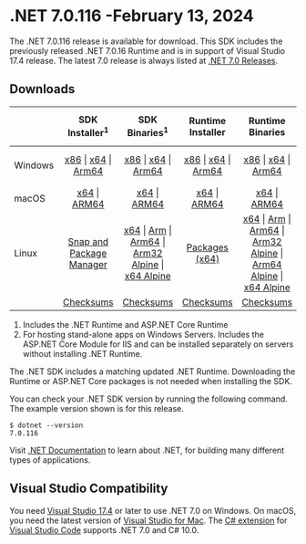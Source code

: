 # .NET 7.0.116 -February 13, 2024

The .NET 7.0.116 release is available for download. This SDK includes the previously released .NET 7.0.16 Runtime and is in support of Visual Studio 17.4 release. The latest 7.0 release is always listed at [.NET 7.0 Releases](../README.md).

## Downloads

|           | SDK Installer<sup>1</sup>                        | SDK Binaries<sup>1</sup>                 | Runtime Installer                                        | Runtime Binaries                                 | ASP.NET Core Runtime           |Windows Desktop Runtime          |
| --------- | :------------------------------------------:     | :----------------------:                 | :---------------------------:                            | :-------------------------:                      | :-----------------:            | :-----------------:            |
| Windows   | [x86][dotnet-sdk-win-x86.exe] \| [x64][dotnet-sdk-win-x64.exe] \| [Arm64][dotnet-sdk-win-arm64.exe] | [x86][dotnet-sdk-win-x86.zip] \| [x64][dotnet-sdk-win-x64.zip] \|  [Arm64][dotnet-sdk-win-arm64.zip] | [x86][dotnet-runtime-win-x86.exe] \| [x64][dotnet-runtime-win-x64.exe] \| [Arm64][dotnet-runtime-win-arm64.exe] | [x86][dotnet-runtime-win-x86.zip] \| [x64][dotnet-runtime-win-x64.zip] \| [Arm64][dotnet-runtime-win-arm64.zip] | [x86][aspnetcore-runtime-win-x86.exe] \| [x64][aspnetcore-runtime-win-x64.exe] \|<br/> [Hosting Bundle][dotnet-hosting-win.exe]<sup>2</sup> | [x86][windowsdesktop-runtime-win-x86.exe] \| [x64][windowsdesktop-runtime-win-x64.exe] \| [Arm64][windowsdesktop-runtime-win-arm64.exe] |
| macOS     | [x64][dotnet-sdk-osx-x64.pkg] \| [ARM64][dotnet-sdk-osx-arm64.pkg] | [x64][dotnet-sdk-osx-x64.tar.gz] \| [ARM64][dotnet-sdk-osx-arm64.tar.gz]  | [x64][dotnet-runtime-osx-x64.pkg] \| [ARM64][dotnet-runtime-osx-arm64.pkg] | [x64][dotnet-runtime-osx-x64.tar.gz] \| [ARM64][dotnet-runtime-osx-arm64.tar.gz]| [x64][aspnetcore-runtime-osx-x64.tar.gz] \| [ARM64][aspnetcore-runtime-osx-arm64.tar.gz] | - |<sup>1</sup>
| Linux     |  [Snap and Package Manager](../install-linux.md)  | [x64][dotnet-sdk-linux-x64.tar.gz] \| [Arm][dotnet-sdk-linux-arm.tar.gz]  \| [Arm64][dotnet-sdk-linux-arm64.tar.gz] \| [Arm32 Alpine][dotnet-sdk-linux-musl-arm.tar.gz]  \| [x64 Alpine][dotnet-sdk-linux-musl-x64.tar.gz] | [Packages (x64)][linux-packages] | [x64][dotnet-runtime-linux-x64.tar.gz] \| [Arm][dotnet-runtime-linux-arm.tar.gz] \| [Arm64][dotnet-runtime-linux-arm64.tar.gz] \| [Arm32 Alpine][dotnet-runtime-linux-musl-arm.tar.gz] \| [Arm64 Alpine][dotnet-runtime-linux-musl-arm64.tar.gz] \| [x64 Alpine][dotnet-runtime-linux-musl-x64.tar.gz]  | [x64][aspnetcore-runtime-linux-x64.tar.gz]<sup>1</sup>  \| [Arm][aspnetcore-runtime-linux-arm.tar.gz]<sup>1</sup> \| [Arm64][aspnetcore-runtime-linux-arm64.tar.gz]<sup>1</sup> \| [x64 Alpine][aspnetcore-runtime-linux-musl-x64.tar.gz] | - | <sup>1</sup> |
|  | [Checksums][checksums-sdk]                             | [Checksums][checksums-sdk]                                      | [Checksums][checksums-runtime]                             | [Checksums][checksums-runtime]  | [Checksums][checksums-runtime]  | [Checksums][checksums-runtime]

1. Includes the .NET Runtime and ASP.NET Core Runtime
2. For hosting stand-alone apps on Windows Servers. Includes the ASP.NET Core Module for IIS and can be installed separately on servers without installing .NET Runtime.

The .NET SDK includes a matching updated .NET Runtime. Downloading the Runtime or ASP.NET Core packages is not needed when installing the SDK.

You can check your .NET SDK version by running the following command. The example version shown is for this release.

```console
$ dotnet --version
7.0.116
```
Visit [.NET Documentation](https://learn.microsoft.com/dotnet/) to learn about .NET, for building many different types of applications.

## Visual Studio Compatibility

You need [Visual Studio 17.4](https://visualstudio.microsoft.com) or later to use .NET 7.0 on Windows. On macOS, you need the latest version of [Visual Studio for Mac](https://visualstudio.microsoft.com/vs/mac/). The [C# extension](https://code.visualstudio.com/docs/languages/dotnet) for [Visual Studio Code](https://code.visualstudio.com/) supports .NET 7.0 and C# 10.0.

[blob-runtime]: https://dotnetcli.blob.core.windows.net/dotnet/Runtime/
[blob-sdk]: https://dotnetcli.blob.core.windows.net/dotnet/Sdk/
[release-notes]: https://github.com/dotnet/core/blob/main/release-notes/7.0/7.0.16/7.0.116.md

[checksums-runtime]: https://dotnetcli.blob.core.windows.net/dotnet/checksums/7.0.16-sha.txt
[checksums-sdk]: https://dotnetcli.blob.core.windows.net/dotnet/checksums/7.0.16-sha.txt

[linux-install]: https://learn.microsoft.com/dotnet/core/install/linux
[linux-setup]: https://github.com/dotnet/core/blob/main/Documentation/linux-setup.md

[dotnet-blog]:  https://devblogs.microsoft.com/dotnet/february-2024-updates/
[aspnet-blog]: https://devblogs.microsoft.com/dotnet/announcing-asp-net-core-in-net-7/
[maui-blog]: https://devblogs.microsoft.com/dotnet/update-on-dotnet-maui/

[linux-packages]: ../install-linux.md

[//]: # ( Runtime 7.0.16)
[dotnet-runtime-linux-arm.tar.gz]: https://download.visualstudio.microsoft.com/download/pr/d42f9d31-6a25-4bb8-9076-7c5b0f7da69f/8e716e6a0325a8b74c4c0699f0418f38/dotnet-runtime-7.0.16-linux-arm.tar.gz
[dotnet-runtime-linux-arm64.tar.gz]: https://download.visualstudio.microsoft.com/download/pr/2d4227ba-2a3c-4313-a22e-216898a2ba28/6de108672de382cacb507d12874abacd/dotnet-runtime-7.0.16-linux-arm64.tar.gz
[dotnet-runtime-linux-musl-arm.tar.gz]: https://download.visualstudio.microsoft.com/download/pr/00a49c93-61e2-425a-af4b-0576fd4c88e9/6e39babdbe5a5dd1296efa954bf807ae/dotnet-runtime-7.0.16-linux-musl-arm.tar.gz
[dotnet-runtime-linux-musl-arm64.tar.gz]: https://download.visualstudio.microsoft.com/download/pr/545f1e36-933f-44b2-b070-6b34ec269495/e1e9752e48af8107f35a96843566250b/dotnet-runtime-7.0.16-linux-musl-arm64.tar.gz
[dotnet-runtime-linux-musl-x64.tar.gz]: https://download.visualstudio.microsoft.com/download/pr/0a932be1-11b3-41ee-b10c-38f68c06958d/e1916c4e3a47ac85836759f6a53d2af3/dotnet-runtime-7.0.16-linux-musl-x64.tar.gz
[dotnet-runtime-linux-x64.tar.gz]: https://download.visualstudio.microsoft.com/download/pr/a1b18f18-1bd5-4c11-a9ed-b38ff8e5276d/c357409f720369b1eb5b6f183521ac95/dotnet-runtime-7.0.16-linux-x64.tar.gz
[dotnet-runtime-osx-arm64.pkg]: https://download.visualstudio.microsoft.com/download/pr/1a05fa3b-da27-4ca3-962b-cc0a153d4426/457f0e19484603b5328e8d105b0c6f3e/dotnet-runtime-7.0.16-osx-arm64.pkg
[dotnet-runtime-osx-arm64.tar.gz]: https://download.visualstudio.microsoft.com/download/pr/ddbf1eea-34b3-4b30-98c4-73ecc0493e43/8d15c0d6dada8fe863549d4ccbf04e82/dotnet-runtime-7.0.16-osx-arm64.tar.gz
[dotnet-runtime-osx-x64.pkg]: https://download.visualstudio.microsoft.com/download/pr/77e235bf-a540-47ea-abd9-1a2f3abf2157/68b73b6c558ba67df4e13d6ecee9ec04/dotnet-runtime-7.0.16-osx-x64.pkg
[dotnet-runtime-osx-x64.tar.gz]: https://download.visualstudio.microsoft.com/download/pr/1f9ceba6-cf74-43d1-b595-79f77648c9cb/00af259fec984c4a51b2f34bbf86402f/dotnet-runtime-7.0.16-osx-x64.tar.gz
[dotnet-runtime-win-arm64.exe]: https://download.visualstudio.microsoft.com/download/pr/66307624-76f1-4a3b-aaa8-235b75e40a32/6a575fa73d3293ba3f1169fb584d014a/dotnet-runtime-7.0.16-win-arm64.exe
[dotnet-runtime-win-arm64.zip]: https://download.visualstudio.microsoft.com/download/pr/59cb501a-4744-4769-bfc0-53d2d42c8c06/e2f87b59d68d17650cfa4a30ba66b86c/dotnet-runtime-7.0.16-win-arm64.zip
[dotnet-runtime-win-x64.exe]: https://download.visualstudio.microsoft.com/download/pr/db19cf6a-5d54-4150-b1c1-8048cd5093c7/dd00c2ca4d49baf35838976cec0fa5d5/dotnet-runtime-7.0.16-win-x64.exe
[dotnet-runtime-win-x64.zip]: https://download.visualstudio.microsoft.com/download/pr/b8f20f5c-da38-4b2d-9250-547e4a92975e/f41435d39bb49155814471da8952bba5/dotnet-runtime-7.0.16-win-x64.zip
[dotnet-runtime-win-x86.exe]: https://download.visualstudio.microsoft.com/download/pr/e6eec276-efad-4b34-bfb8-980a550adda5/2fcb8db627a6e958aaebc9c2ec510ef5/dotnet-runtime-7.0.16-win-x86.exe
[dotnet-runtime-win-x86.zip]: https://download.visualstudio.microsoft.com/download/pr/4026491e-60c9-4653-8ece-89e86db1161e/397ae3b02dc225522fe1fc608d4def93/dotnet-runtime-7.0.16-win-x86.zip

[//]: # ( WindowsDesktop 7.0.16)
[windowsdesktop-runtime-win-arm64.exe]: https://download.visualstudio.microsoft.com/download/pr/dcc4e2bb-c2d8-4c26-9340-5fa9248dfb5e/3defd1e70b53730938071792db453e6d/windowsdesktop-runtime-7.0.16-win-arm64.exe
[windowsdesktop-runtime-win-arm64.zip]: https://download.visualstudio.microsoft.com/download/pr/45c6d3a0-cb06-4e92-8bcb-d5b6bfccb566/42676e1be96afbb2e744698fff3a356c/windowsdesktop-runtime-7.0.16-win-arm64.zip
[windowsdesktop-runtime-win-x64.exe]: https://download.visualstudio.microsoft.com/download/pr/38c809cc-858d-45ed-88f5-a7f098cab691/2e4f859f8f6cf64aa952df2a80f16d2e/windowsdesktop-runtime-7.0.16-win-x64.exe
[windowsdesktop-runtime-win-x64.zip]: https://download.visualstudio.microsoft.com/download/pr/3c6fdb5d-9b95-4027-bb65-6b2de48aafa5/f5088d851dbdec2e9e53826ceb9221ac/windowsdesktop-runtime-7.0.16-win-x64.zip
[windowsdesktop-runtime-win-x86.exe]: https://download.visualstudio.microsoft.com/download/pr/ff4b13ba-07aa-4aa7-b5ae-9111c363c802/5fdedee9a9fae645bfdda3a8930c923d/windowsdesktop-runtime-7.0.16-win-x86.exe
[windowsdesktop-runtime-win-x86.zip]: https://download.visualstudio.microsoft.com/download/pr/9ea6e5ad-8a28-49c8-b92d-9eaa1e6e27ed/ad33fad5a45621af8f2e2e56179fe31b/windowsdesktop-runtime-7.0.16-win-x86.zip

[//]: # ( ASP 7.0.16)
[aspnetcore-runtime-linux-arm.tar.gz]: https://download.visualstudio.microsoft.com/download/pr/7c0b39c8-fb31-43d5-bf0f-0eb9552c6e42/4898dc960632376d7360bf20e02b82dd/aspnetcore-runtime-7.0.16-linux-arm.tar.gz
[aspnetcore-runtime-linux-arm64.tar.gz]: https://download.visualstudio.microsoft.com/download/pr/ce5326f4-7aa5-4463-b7aa-5be3a85387a7/940a239d2a0401a1c5745905f22d750b/aspnetcore-runtime-7.0.16-linux-arm64.tar.gz
[aspnetcore-runtime-linux-musl-arm.tar.gz]: https://download.visualstudio.microsoft.com/download/pr/8f25e00b-59fd-4dad-b3a5-e78c38dfca92/8b3392089c165d4835125e3f4b63b684/aspnetcore-runtime-7.0.16-linux-musl-arm.tar.gz
[aspnetcore-runtime-linux-musl-arm64.tar.gz]: https://download.visualstudio.microsoft.com/download/pr/4dbd75dd-b229-4dbd-a8b1-e79eebba8ed0/6799ad2dcfcd87f16297dd2d30231534/aspnetcore-runtime-7.0.16-linux-musl-arm64.tar.gz
[aspnetcore-runtime-linux-musl-x64.tar.gz]: https://download.visualstudio.microsoft.com/download/pr/2bfb4cc7-7763-48ae-9bd4-5e21b0c83b4b/b1f612709432a6f2647e71755bae3f6a/aspnetcore-runtime-7.0.16-linux-musl-x64.tar.gz
[aspnetcore-runtime-linux-x64.tar.gz]: https://download.visualstudio.microsoft.com/download/pr/cd076f88-c72a-411d-8d7c-a5ed352dce9c/fd020c0de8e056bb5c4a7ef6d1d983d4/aspnetcore-runtime-7.0.16-linux-x64.tar.gz
[aspnetcore-runtime-osx-arm64.tar.gz]: https://download.visualstudio.microsoft.com/download/pr/d549c9a5-79cc-40fb-a71d-e3a5e80dddf0/9f3abc8afdc5a110776f0b727e13d1cb/aspnetcore-runtime-7.0.16-osx-arm64.tar.gz
[aspnetcore-runtime-osx-x64.tar.gz]: https://download.visualstudio.microsoft.com/download/pr/7b668555-cb1a-4ec9-a095-a2f04c20a0c5/477ca3d9b92b53f4a2cf6fe3ad6859fc/aspnetcore-runtime-7.0.16-osx-x64.tar.gz
[aspnetcore-runtime-win-arm64.zip]: https://download.visualstudio.microsoft.com/download/pr/91c974bb-6b94-4359-9f3d-b76c1de57a12/eac00748c87b58adac9efda08b475d5f/aspnetcore-runtime-7.0.16-win-arm64.zip
[aspnetcore-runtime-win-x64.exe]: https://download.visualstudio.microsoft.com/download/pr/7c7c13e7-e0eb-439c-b17e-0508b15ddb25/dcdb52f1752782bd1e38cc8bcb80556e/aspnetcore-runtime-7.0.16-win-x64.exe
[aspnetcore-runtime-win-x64.zip]: https://download.visualstudio.microsoft.com/download/pr/48fec85a-95ff-409e-8779-5548aea63214/170cbcb58951a14c7c2ff737e27f0562/aspnetcore-runtime-7.0.16-win-x64.zip
[aspnetcore-runtime-win-x86.exe]: https://download.visualstudio.microsoft.com/download/pr/90863c51-8547-4b1d-bc62-3471799f354c/96b20152ede08dc863b122ad2791d817/aspnetcore-runtime-7.0.16-win-x86.exe
[aspnetcore-runtime-win-x86.zip]: https://download.visualstudio.microsoft.com/download/pr/205a13d3-72c5-4756-af29-bfdba37fba0e/4fe0d05d7639148bbedf0e05b3c69957/aspnetcore-runtime-7.0.16-win-x86.zip
[dotnet-hosting-win.exe]: https://download.visualstudio.microsoft.com/download/pr/1419ee9f-72b4-435f-a1e0-14c1ab7200b4/8d9a7366d093d4afd31c43456da4a2e4/dotnet-hosting-7.0.16-win.exe

[//]: # ( SDK 7.0.116)
[dotnet-sdk-linux-arm.tar.gz]: https://download.visualstudio.microsoft.com/download/pr/6a353e56-2c48-4dd2-818b-da78ac442fca/eb26f9f4762435af4073429dfdc9913e/dotnet-sdk-7.0.116-linux-arm.tar.gz
[dotnet-sdk-linux-arm64.tar.gz]: https://download.visualstudio.microsoft.com/download/pr/c37468a7-0bca-4ff8-9510-08781e0057d0/fbbac919f642f5c9663cb3792a759574/dotnet-sdk-7.0.116-linux-arm64.tar.gz
[dotnet-sdk-linux-musl-arm.tar.gz]: https://download.visualstudio.microsoft.com/download/pr/450986a6-cc2d-4aa0-bada-11da89401eab/d08d1192ac8ba68d5fff633074c151ae/dotnet-sdk-7.0.116-linux-musl-arm.tar.gz
[dotnet-sdk-linux-musl-arm64.tar.gz]: https://download.visualstudio.microsoft.com/download/pr/9d5cb3c0-35d9-4a9b-a6f9-14379231bdff/11ff9a7d7a9340799a386692ea5357b7/dotnet-sdk-7.0.116-linux-musl-arm64.tar.gz
[dotnet-sdk-linux-musl-x64.tar.gz]: https://download.visualstudio.microsoft.com/download/pr/44dcebaf-417e-4861-b27a-23b36c40eeba/713eb1aabbf3606ddb27b629ebc7d10d/dotnet-sdk-7.0.116-linux-musl-x64.tar.gz
[dotnet-sdk-linux-x64.tar.gz]: https://download.visualstudio.microsoft.com/download/pr/90fa5fbe-c317-4157-9f1b-b6e9b2fa1758/250ab9e6dee9a45650479529a835cd86/dotnet-sdk-7.0.116-linux-x64.tar.gz
[dotnet-sdk-osx-arm64.pkg]: https://download.visualstudio.microsoft.com/download/pr/919721e7-1980-4cc0-acf8-aa29afc2f458/ee7d911b5829709ed33c906b78372903/dotnet-sdk-7.0.116-osx-arm64.pkg
[dotnet-sdk-osx-arm64.tar.gz]: https://download.visualstudio.microsoft.com/download/pr/47fcb28e-7065-43eb-94ad-379f5f05195d/fcf8bea9d5da7ea7fa7dce505ae1e9a1/dotnet-sdk-7.0.116-osx-arm64.tar.gz
[dotnet-sdk-osx-x64.pkg]: https://download.visualstudio.microsoft.com/download/pr/9f8fd6c1-2f84-42fd-925f-76d89ba5003f/7a975372ba5793b7b5f38d89330165fa/dotnet-sdk-7.0.116-osx-x64.pkg
[dotnet-sdk-osx-x64.tar.gz]: https://download.visualstudio.microsoft.com/download/pr/88ed5012-b065-47a1-aaf2-b1275b04ecc3/6b0dd20880b31e29fe95e703d39bc1fd/dotnet-sdk-7.0.116-osx-x64.tar.gz
[dotnet-sdk-win-arm64.exe]: https://download.visualstudio.microsoft.com/download/pr/4228e8f7-2143-4276-8c07-81ce468748ea/a514c61ad4ee9ecdc8aeb5fb91380d6c/dotnet-sdk-7.0.116-win-arm64.exe
[dotnet-sdk-win-arm64.zip]: https://download.visualstudio.microsoft.com/download/pr/b6659d23-c477-4936-a3de-1cd003825251/d9797fd1f0e397ca83b225db654a787f/dotnet-sdk-7.0.116-win-arm64.zip
[dotnet-sdk-win-x64.exe]: https://download.visualstudio.microsoft.com/download/pr/2a06aaed-f9d6-4e70-81b1-1ca3a46d0282/0c39924f4ade69efad38e6fcb8498a77/dotnet-sdk-7.0.116-win-x64.exe
[dotnet-sdk-win-x64.zip]: https://download.visualstudio.microsoft.com/download/pr/f4661dc5-cb05-48cf-ac0f-f1b7567c2581/60f2f1251d09a82384201473a0daff55/dotnet-sdk-7.0.116-win-x64.zip
[dotnet-sdk-win-x86.exe]: https://download.visualstudio.microsoft.com/download/pr/0815b627-b72e-4536-9da4-b1afc158718a/d8e66947d11121ec63efbb2f6c0b6deb/dotnet-sdk-7.0.116-win-x86.exe
[dotnet-sdk-win-x86.zip]: https://download.visualstudio.microsoft.com/download/pr/48a4d593-f6f7-41ab-8e4e-269f28a66610/9f400c3d0578ae02ae2296f8504a3d33/dotnet-sdk-7.0.116-win-x86.zip
